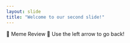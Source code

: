 ```yaml
---
layout: slide
title: "Welcome to our second slide!"
---
```

:clap: Meme Review :clap:
Use the left arrow to go back!
